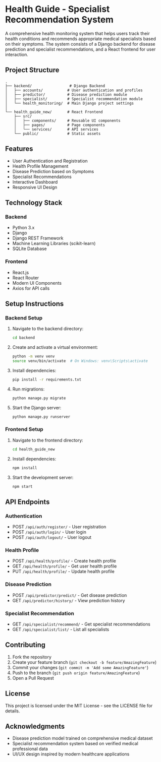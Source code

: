 # Health Guide - Specialist Recommendation System

A comprehensive health monitoring system that helps users track their health conditions and recommends appropriate medical specialists based on their symptoms. The system consists of a Django backend for disease prediction and specialist recommendations, and a React frontend for user interaction.

## Project Structure

```
.
├── backend/                 # Django Backend
│   ├── accounts/           # User authentication and profiles
│   ├── predictor/          # Disease prediction module
│   ├── specialist/         # Specialist recommendation module
│   └── health_monitoring/  # Main Django project settings
│
└── health_guide_new/       # React Frontend
    ├── src/
    │   ├── components/     # Reusable UI components
    │   ├── pages/          # Page components
    │   └── services/       # API services
    └── public/             # Static assets
```

## Features

- User Authentication and Registration
- Health Profile Management
- Disease Prediction based on Symptoms
- Specialist Recommendations
- Interactive Dashboard
- Responsive UI Design

## Technology Stack

### Backend
- Python 3.x
- Django
- Django REST Framework
- Machine Learning Libraries (scikit-learn)
- SQLite Database

### Frontend
- React.js
- React Router
- Modern UI Components
- Axios for API calls

## Setup Instructions

### Backend Setup

1. Navigate to the backend directory:
   ```bash
   cd backend
   ```

2. Create and activate a virtual environment:
   ```bash
   python -m venv venv
   source venv/bin/activate  # On Windows: venv\Scripts\activate
   ```

3. Install dependencies:
   ```bash
   pip install -r requirements.txt
   ```

4. Run migrations:
   ```bash
   python manage.py migrate
   ```

5. Start the Django server:
   ```bash
   python manage.py runserver
   ```

### Frontend Setup

1. Navigate to the frontend directory:
   ```bash
   cd health_guide_new
   ```

2. Install dependencies:
   ```bash
   npm install
   ```

3. Start the development server:
   ```bash
   npm start
   ```

## API Endpoints

### Authentication
- POST `/api/auth/register/` - User registration
- POST `/api/auth/login/` - User login
- POST `/api/auth/logout/` - User logout

### Health Profile
- POST `/api/health/profile/` - Create health profile
- GET `/api/health/profile/` - Get user health profile
- PUT `/api/health/profile/` - Update health profile

### Disease Prediction
- POST `/api/predictor/predict/` - Get disease prediction
- GET `/api/predictor/history/` - View prediction history

### Specialist Recommendation
- GET `/api/specialist/recommend/` - Get specialist recommendations
- GET `/api/specialist/list/` - List all specialists

## Contributing

1. Fork the repository
2. Create your feature branch (`git checkout -b feature/AmazingFeature`)
3. Commit your changes (`git commit -m 'Add some AmazingFeature'`)
4. Push to the branch (`git push origin feature/AmazingFeature`)
5. Open a Pull Request

## License

This project is licensed under the MIT License - see the LICENSE file for details.

## Acknowledgments

- Disease prediction model trained on comprehensive medical dataset
- Specialist recommendation system based on verified medical professional data
- UI/UX design inspired by modern healthcare applications
